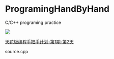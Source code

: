 # ProgramingHandByHand
C/C++ programing practice

![](http://upload-images.jianshu.io/upload_images/145902-813936ab7b282e90.jpg?imageMogr2/auto-orient/strip%7CimageView2/2/w/1240/format/jpg)

[天花板编程手把手计划-第1期-第2天](http://www.jianshu.com/p/bc9092eff51b)

source.cpp




